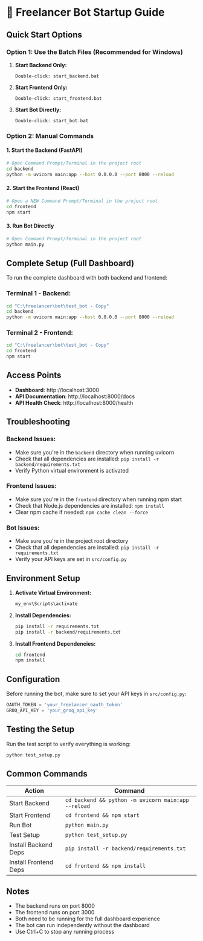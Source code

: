 # 🚀 Freelancer Bot Startup Guide

## Quick Start Options

### Option 1: Use the Batch Files (Recommended for Windows)

1. **Start Backend Only:**
   ```
   Double-click: start_backend.bat
   ```

2. **Start Frontend Only:**
   ```
   Double-click: start_frontend.bat
   ```

3. **Start Bot Directly:**
   ```
   Double-click: start_bot.bat
   ```

### Option 2: Manual Commands

#### 1. Start the Backend (FastAPI)
```bash
# Open Command Prompt/Terminal in the project root
cd backend
python -m uvicorn main:app --host 0.0.0.0 --port 8000 --reload
```

#### 2. Start the Frontend (React)
```bash
# Open a NEW Command Prompt/Terminal in the project root
cd frontend
npm start
```

#### 3. Run Bot Directly
```bash
# Open Command Prompt/Terminal in the project root
python main.py
```

## Complete Setup (Full Dashboard)

To run the complete dashboard with both backend and frontend:

### Terminal 1 - Backend:
```bash
cd "C:\freelancer\bot\test_bot - Copy"
cd backend
python -m uvicorn main:app --host 0.0.0.0 --port 8000 --reload
```

### Terminal 2 - Frontend:
```bash
cd "C:\freelancer\bot\test_bot - Copy"
cd frontend
npm start
```

## Access Points

- **Dashboard**: http://localhost:3000
- **API Documentation**: http://localhost:8000/docs
- **API Health Check**: http://localhost:8000/health

## Troubleshooting

### Backend Issues:
- Make sure you're in the `backend` directory when running uvicorn
- Check that all dependencies are installed: `pip install -r backend/requirements.txt`
- Verify Python virtual environment is activated

### Frontend Issues:
- Make sure you're in the `frontend` directory when running npm start
- Check that Node.js dependencies are installed: `npm install`
- Clear npm cache if needed: `npm cache clean --force`

### Bot Issues:
- Make sure you're in the project root directory
- Check that all dependencies are installed: `pip install -r requirements.txt`
- Verify your API keys are set in `src/config.py`

## Environment Setup

1. **Activate Virtual Environment:**
   ```bash
   my_env\Scripts\activate
   ```

2. **Install Dependencies:**
   ```bash
   pip install -r requirements.txt
   pip install -r backend/requirements.txt
   ```

3. **Install Frontend Dependencies:**
   ```bash
   cd frontend
   npm install
   ```

## Configuration

Before running the bot, make sure to set your API keys in `src/config.py`:

```python
OAUTH_TOKEN = 'your_freelancer_oauth_token'
GROQ_API_KEY = 'your_groq_api_key'
```

## Testing the Setup

Run the test script to verify everything is working:

```bash
python test_setup.py
```

## Common Commands

| Action | Command |
|--------|---------|
| Start Backend | `cd backend && python -m uvicorn main:app --reload` |
| Start Frontend | `cd frontend && npm start` |
| Run Bot | `python main.py` |
| Test Setup | `python test_setup.py` |
| Install Backend Deps | `pip install -r backend/requirements.txt` |
| Install Frontend Deps | `cd frontend && npm install` |

## Notes

- The backend runs on port 8000
- The frontend runs on port 3000
- Both need to be running for the full dashboard experience
- The bot can run independently without the dashboard
- Use Ctrl+C to stop any running process





